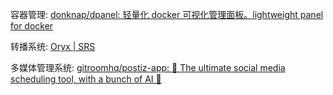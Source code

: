 容器管理: [donknap/dpanel: 轻量化 docker 可视化管理面板。lightweight panel for docker](https://github.com/donknap/dpanel)

转播系统: [Oryx | SRS](https://ossrs.net/lts/zh-cn/docs/v6/doc/getting-started-oryx)

多媒体管理系统: [gitroomhq/postiz-app: 📨 The ultimate social media scheduling tool, with a bunch of AI 🤖](https://github.com/gitroomhq/postiz-app)
